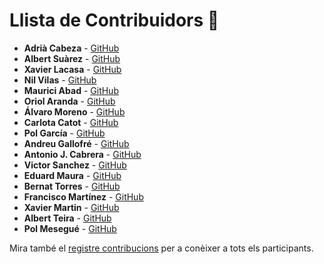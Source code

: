 # Llista de Contribuidors 🌟

- **Adrià Cabeza** - [GitHub](https://github.com/adriacabeza)
- **Albert Suàrez** - [GitHub](https://github.com/AlbertSuarez)
- **Xavier Lacasa** - [GitHub](https://github.com/xlacasa)
- **Nil Vilas** - [GitHub](https://github.com/NIL6NIL6)
- **Maurici Abad** - [GitHub](https://github.com/mauriciabad)
- **Oriol Aranda** - [GitHub](https://github.com/oriolaranda)
- **Álvaro Moreno** - [GitHub](https://github.com/hialvaro)
- **Carlota Catot** - [GitHub](https://github.com/carlotacb)
- **Pol García** - [GitHub](https://github.com/lop1498)
- **Andreu Gallofré** - [GitHub](https://github.com/atsuky)
- **Antonio J. Cabrera** - [GitHub](https://github.com/ajcabrera)
- **Victor Sanchez** - [GitHub](https://github.com/sanchyy)
- **Eduard Maura** - [GitHub](https://github.com/mapu77)
- **Bernat Torres** - [GitHub](https://github.com/bernatixer)
- **Francisco Martínez** - [GitHub](https://github.com/JnxF)
- **Xavier Martin** - [GitHub](https://github.com/xmartin46)
- **Albert Teira** - [GitHub](https://github.com/alteos98)
- **Pol Mesegué** - [GitHub](https://github.com/PolMesegue)

Mira també el [registre contribucions](https://github.com/RepoFIBtori/RepoFIBtori/graphs/contributors) per a conèixer a tots els participants.
